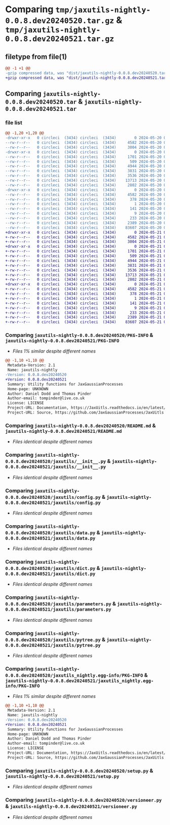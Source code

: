 # Comparing `tmp/jaxutils-nightly-0.0.8.dev20240520.tar.gz` & `tmp/jaxutils-nightly-0.0.8.dev20240521.tar.gz`

## filetype from file(1)

```diff
@@ -1 +1 @@
-gzip compressed data, was "dist/jaxutils-nightly-0.0.8.dev20240520.tar", last modified: Mon May 20 00:06:43 2024, max compression
+gzip compressed data, was "dist/jaxutils-nightly-0.0.8.dev20240521.tar", last modified: Tue May 21 00:06:45 2024, max compression
```

## Comparing `jaxutils-nightly-0.0.8.dev20240520.tar` & `jaxutils-nightly-0.0.8.dev20240521.tar`

### file list

```diff
@@ -1,20 +1,20 @@
-drwxr-xr-x   0 circleci  (3434) circleci  (3434)        0 2024-05-20 00:06:43.967817 jaxutils-nightly-0.0.8.dev20240520/
--rw-r--r--   0 circleci  (3434) circleci  (3434)     4582 2024-05-20 00:06:43.967817 jaxutils-nightly-0.0.8.dev20240520/PKG-INFO
--rw-r--r--   0 circleci  (3434) circleci  (3434)     3004 2024-05-20 00:06:34.000000 jaxutils-nightly-0.0.8.dev20240520/README.md
-drwxr-xr-x   0 circleci  (3434) circleci  (3434)        0 2024-05-20 00:06:43.967817 jaxutils-nightly-0.0.8.dev20240520/jaxutils/
--rw-r--r--   0 circleci  (3434) circleci  (3434)     1701 2024-05-20 00:06:34.000000 jaxutils-nightly-0.0.8.dev20240520/jaxutils/__init__.py
--rw-r--r--   0 circleci  (3434) circleci  (3434)      509 2024-05-20 00:06:43.967817 jaxutils-nightly-0.0.8.dev20240520/jaxutils/_version.py
--rw-r--r--   0 circleci  (3434) circleci  (3434)     4944 2024-05-20 00:06:34.000000 jaxutils-nightly-0.0.8.dev20240520/jaxutils/config.py
--rw-r--r--   0 circleci  (3434) circleci  (3434)     3831 2024-05-20 00:06:34.000000 jaxutils-nightly-0.0.8.dev20240520/jaxutils/data.py
--rw-r--r--   0 circleci  (3434) circleci  (3434)     3536 2024-05-20 00:06:34.000000 jaxutils-nightly-0.0.8.dev20240520/jaxutils/dict.py
--rw-r--r--   0 circleci  (3434) circleci  (3434)    13713 2024-05-20 00:06:34.000000 jaxutils-nightly-0.0.8.dev20240520/jaxutils/parameters.py
--rw-r--r--   0 circleci  (3434) circleci  (3434)     2802 2024-05-20 00:06:34.000000 jaxutils-nightly-0.0.8.dev20240520/jaxutils/pytree.py
-drwxr-xr-x   0 circleci  (3434) circleci  (3434)        0 2024-05-20 00:06:43.967817 jaxutils-nightly-0.0.8.dev20240520/jaxutils_nightly.egg-info/
--rw-r--r--   0 circleci  (3434) circleci  (3434)     4582 2024-05-20 00:06:43.000000 jaxutils-nightly-0.0.8.dev20240520/jaxutils_nightly.egg-info/PKG-INFO
--rw-r--r--   0 circleci  (3434) circleci  (3434)      378 2024-05-20 00:06:43.000000 jaxutils-nightly-0.0.8.dev20240520/jaxutils_nightly.egg-info/SOURCES.txt
--rw-r--r--   0 circleci  (3434) circleci  (3434)        1 2024-05-20 00:06:43.000000 jaxutils-nightly-0.0.8.dev20240520/jaxutils_nightly.egg-info/dependency_links.txt
--rw-r--r--   0 circleci  (3434) circleci  (3434)      141 2024-05-20 00:06:43.000000 jaxutils-nightly-0.0.8.dev20240520/jaxutils_nightly.egg-info/requires.txt
--rw-r--r--   0 circleci  (3434) circleci  (3434)        9 2024-05-20 00:06:43.000000 jaxutils-nightly-0.0.8.dev20240520/jaxutils_nightly.egg-info/top_level.txt
--rw-r--r--   0 circleci  (3434) circleci  (3434)      233 2024-05-20 00:06:43.967817 jaxutils-nightly-0.0.8.dev20240520/setup.cfg
--rw-r--r--   0 circleci  (3434) circleci  (3434)     2389 2024-05-20 00:06:34.000000 jaxutils-nightly-0.0.8.dev20240520/setup.py
--rw-r--r--   0 circleci  (3434) circleci  (3434)    83607 2024-05-20 00:06:34.000000 jaxutils-nightly-0.0.8.dev20240520/versioneer.py
+drwxr-xr-x   0 circleci  (3434) circleci  (3434)        0 2024-05-21 00:06:45.961951 jaxutils-nightly-0.0.8.dev20240521/
+-rw-r--r--   0 circleci  (3434) circleci  (3434)     4582 2024-05-21 00:06:45.961951 jaxutils-nightly-0.0.8.dev20240521/PKG-INFO
+-rw-r--r--   0 circleci  (3434) circleci  (3434)     3004 2024-05-21 00:06:37.000000 jaxutils-nightly-0.0.8.dev20240521/README.md
+drwxr-xr-x   0 circleci  (3434) circleci  (3434)        0 2024-05-21 00:06:45.961951 jaxutils-nightly-0.0.8.dev20240521/jaxutils/
+-rw-r--r--   0 circleci  (3434) circleci  (3434)     1701 2024-05-21 00:06:37.000000 jaxutils-nightly-0.0.8.dev20240521/jaxutils/__init__.py
+-rw-r--r--   0 circleci  (3434) circleci  (3434)      509 2024-05-21 00:06:45.961951 jaxutils-nightly-0.0.8.dev20240521/jaxutils/_version.py
+-rw-r--r--   0 circleci  (3434) circleci  (3434)     4944 2024-05-21 00:06:37.000000 jaxutils-nightly-0.0.8.dev20240521/jaxutils/config.py
+-rw-r--r--   0 circleci  (3434) circleci  (3434)     3831 2024-05-21 00:06:37.000000 jaxutils-nightly-0.0.8.dev20240521/jaxutils/data.py
+-rw-r--r--   0 circleci  (3434) circleci  (3434)     3536 2024-05-21 00:06:37.000000 jaxutils-nightly-0.0.8.dev20240521/jaxutils/dict.py
+-rw-r--r--   0 circleci  (3434) circleci  (3434)    13713 2024-05-21 00:06:37.000000 jaxutils-nightly-0.0.8.dev20240521/jaxutils/parameters.py
+-rw-r--r--   0 circleci  (3434) circleci  (3434)     2802 2024-05-21 00:06:37.000000 jaxutils-nightly-0.0.8.dev20240521/jaxutils/pytree.py
+drwxr-xr-x   0 circleci  (3434) circleci  (3434)        0 2024-05-21 00:06:45.961951 jaxutils-nightly-0.0.8.dev20240521/jaxutils_nightly.egg-info/
+-rw-r--r--   0 circleci  (3434) circleci  (3434)     4582 2024-05-21 00:06:45.000000 jaxutils-nightly-0.0.8.dev20240521/jaxutils_nightly.egg-info/PKG-INFO
+-rw-r--r--   0 circleci  (3434) circleci  (3434)      378 2024-05-21 00:06:45.000000 jaxutils-nightly-0.0.8.dev20240521/jaxutils_nightly.egg-info/SOURCES.txt
+-rw-r--r--   0 circleci  (3434) circleci  (3434)        1 2024-05-21 00:06:45.000000 jaxutils-nightly-0.0.8.dev20240521/jaxutils_nightly.egg-info/dependency_links.txt
+-rw-r--r--   0 circleci  (3434) circleci  (3434)      141 2024-05-21 00:06:45.000000 jaxutils-nightly-0.0.8.dev20240521/jaxutils_nightly.egg-info/requires.txt
+-rw-r--r--   0 circleci  (3434) circleci  (3434)        9 2024-05-21 00:06:45.000000 jaxutils-nightly-0.0.8.dev20240521/jaxutils_nightly.egg-info/top_level.txt
+-rw-r--r--   0 circleci  (3434) circleci  (3434)      233 2024-05-21 00:06:45.961951 jaxutils-nightly-0.0.8.dev20240521/setup.cfg
+-rw-r--r--   0 circleci  (3434) circleci  (3434)     2389 2024-05-21 00:06:37.000000 jaxutils-nightly-0.0.8.dev20240521/setup.py
+-rw-r--r--   0 circleci  (3434) circleci  (3434)    83607 2024-05-21 00:06:37.000000 jaxutils-nightly-0.0.8.dev20240521/versioneer.py
```

### Comparing `jaxutils-nightly-0.0.8.dev20240520/PKG-INFO` & `jaxutils-nightly-0.0.8.dev20240521/PKG-INFO`

 * *Files 1% similar despite different names*

```diff
@@ -1,10 +1,10 @@
 Metadata-Version: 2.1
 Name: jaxutils-nightly
-Version: 0.0.8.dev20240520
+Version: 0.0.8.dev20240521
 Summary: Utility functions for JaxGaussianProcesses
 Home-page: UNKNOWN
 Author: Daniel Dodd and Thomas Pinder
 Author-email: tompinder@live.co.uk
 License: LICENSE
 Project-URL: Documentation, https://JaxUitls.readthedocs.io/en/latest/
 Project-URL: Source, https://github.com/JaxGaussianProcesses/JaxUitls
```

### Comparing `jaxutils-nightly-0.0.8.dev20240520/README.md` & `jaxutils-nightly-0.0.8.dev20240521/README.md`

 * *Files identical despite different names*

### Comparing `jaxutils-nightly-0.0.8.dev20240520/jaxutils/__init__.py` & `jaxutils-nightly-0.0.8.dev20240521/jaxutils/__init__.py`

 * *Files identical despite different names*

### Comparing `jaxutils-nightly-0.0.8.dev20240520/jaxutils/config.py` & `jaxutils-nightly-0.0.8.dev20240521/jaxutils/config.py`

 * *Files identical despite different names*

### Comparing `jaxutils-nightly-0.0.8.dev20240520/jaxutils/data.py` & `jaxutils-nightly-0.0.8.dev20240521/jaxutils/data.py`

 * *Files identical despite different names*

### Comparing `jaxutils-nightly-0.0.8.dev20240520/jaxutils/dict.py` & `jaxutils-nightly-0.0.8.dev20240521/jaxutils/dict.py`

 * *Files identical despite different names*

### Comparing `jaxutils-nightly-0.0.8.dev20240520/jaxutils/parameters.py` & `jaxutils-nightly-0.0.8.dev20240521/jaxutils/parameters.py`

 * *Files identical despite different names*

### Comparing `jaxutils-nightly-0.0.8.dev20240520/jaxutils/pytree.py` & `jaxutils-nightly-0.0.8.dev20240521/jaxutils/pytree.py`

 * *Files identical despite different names*

### Comparing `jaxutils-nightly-0.0.8.dev20240520/jaxutils_nightly.egg-info/PKG-INFO` & `jaxutils-nightly-0.0.8.dev20240521/jaxutils_nightly.egg-info/PKG-INFO`

 * *Files 1% similar despite different names*

```diff
@@ -1,10 +1,10 @@
 Metadata-Version: 2.1
 Name: jaxutils-nightly
-Version: 0.0.8.dev20240520
+Version: 0.0.8.dev20240521
 Summary: Utility functions for JaxGaussianProcesses
 Home-page: UNKNOWN
 Author: Daniel Dodd and Thomas Pinder
 Author-email: tompinder@live.co.uk
 License: LICENSE
 Project-URL: Documentation, https://JaxUitls.readthedocs.io/en/latest/
 Project-URL: Source, https://github.com/JaxGaussianProcesses/JaxUitls
```

### Comparing `jaxutils-nightly-0.0.8.dev20240520/setup.py` & `jaxutils-nightly-0.0.8.dev20240521/setup.py`

 * *Files identical despite different names*

### Comparing `jaxutils-nightly-0.0.8.dev20240520/versioneer.py` & `jaxutils-nightly-0.0.8.dev20240521/versioneer.py`

 * *Files identical despite different names*

